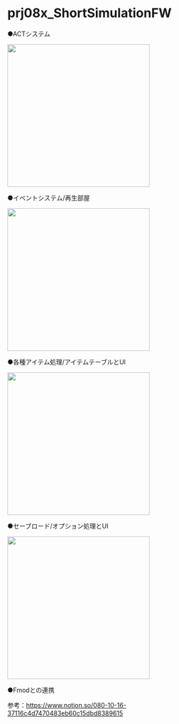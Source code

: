 # prj08x_ShortSimulationFW

●ACTシステム

<img src="https://user-images.githubusercontent.com/10361417/205493056-283eeadd-9242-4092-b91e-4189b8542901.PNG" width="320">

●イベントシステム/再生部屋

<img src="https://user-images.githubusercontent.com/10361417/205493236-1bff7eaf-b1cd-449c-88ea-f3f63f1f40ef.PNG" width="320">

●各種アイテム処理/アイテムテーブルとUI

<img src="https://user-images.githubusercontent.com/10361417/205493462-eced2efb-b76d-496b-8d2e-5993a9675a4f.PNG" width="320">

●セーブロード/オプション処理とUI

<img src="https://user-images.githubusercontent.com/10361417/205493402-c22a69fc-5603-4764-8eef-01db106ae644.PNG" width="320">

●Fmodとの連携

参考：https://www.notion.so/080-10-16-37116c4d7470483eb60c15dbd8389615
